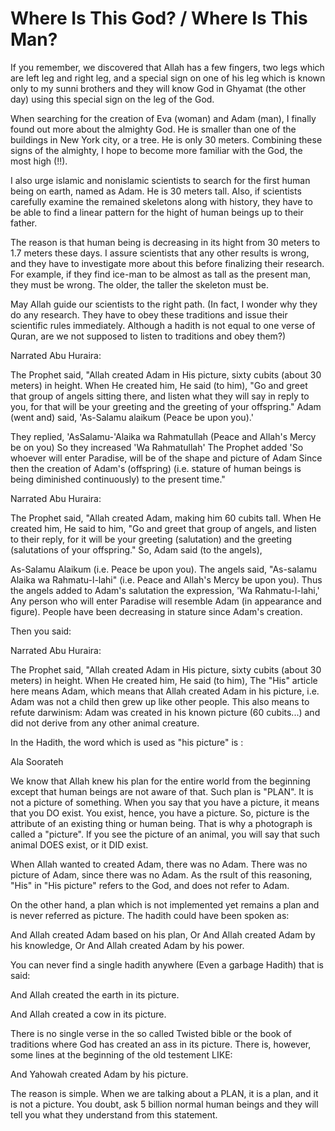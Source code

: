 Where Is This God? / Where Is This Man?
=======================================

If you remember, we discovered that Allah has a few fingers, two legs
which are left leg and right leg, and a special sign on one of his leg
which is known only to my sunni brothers and they will know God in
Ghyamat (the other day) using this special sign on the leg of the God.

When searching for the creation of Eva (woman) and Adam (man), I
finally found out more about the almighty God. He is smaller than one of
the buildings in New York city, or a tree. He is only 30 meters.
Combining these signs of the almighty, I hope to become more familiar
with the God, the most high (!!).

I also urge islamic and nonislamic scientists to search for the first
human being on earth, named as Adam. He is 30 meters tall. Also, if
scientists carefully examine the remained skeletons along with history,
they have to be able to find a linear pattern for the hight of human
beings up to their father.

The reason is that human being is decreasing in its hight from 30
meters to 1.7 meters these days. I assure scientists that any other
results is wrong, and they have to investigate more about this before
finalizing their research. For example, if they find ice-man to be
almost as tall as the present man, they must be wrong. The older, the
taller the skeleton must be.

May Allah guide our scientists to the right path. (In fact, I wonder
why they do any research. They have to obey these traditions and issue
their scientific rules immediately. Although a hadith is not equal to
one verse of Quran, are we not supposed to listen to traditions and obey
them?)

Narrated Abu Huraira:

The Prophet said, "Allah created Adam in His picture, sixty cubits
(about 30 meters) in height. When He created him, He said (to him), "Go
and greet that group of angels sitting there, and listen what they will
say in reply to you, for that will be your greeting and the greeting of
your offspring." Adam (went and) said, 'As-Salamu alaikum (Peace be upon
you).'

They replied, 'AsSalamu-'Alaika wa Rahmatullah (Peace and Allah's Mercy
be on you) So they increased 'Wa Rahmatullah' The Prophet added 'So
whoever will enter Paradise, will be of the shape and picture of Adam
Since then the creation of Adam's (offspring) (i.e. stature of human
beings is being diminished continuously) to the present time."

Narrated Abu Huraira:

The Prophet said, "Allah created Adam, making him 60 cubits tall. When
He created him, He said to him, "Go and greet that group of angels, and
listen to their reply, for it will be your greeting (salutation) and the
greeting (salutations of your offspring." So, Adam said (to the
angels),

As-Salamu Alaikum (i.e. Peace be upon you). The angels said, "As-salamu
Alaika wa Rahmatu-l-lahi" (i.e. Peace and Allah's Mercy be upon you).
Thus the angels added to Adam's salutation the expression, 'Wa
Rahmatu-l-lahi,' Any person who will enter Paradise will resemble Adam
(in appearance and figure). People have been decreasing in stature since
Adam's creation.

Then you said:

Narrated Abu Huraira:

The Prophet said, "Allah created Adam in His picture, sixty cubits
(about 30 meters) in height. When He created him, He said (to him), The
"His" article here means Adam, which means that Allah created Adam in
his picture, i.e. Adam was not a child then grew up like other people.
This also means to refute darwinism: Adam was created in his known
picture (60 cubits...) and did not derive from any other animal
creature.

In the Hadith, the word which is used as "his picture" is :

Ala Soorateh

We know that Allah knew his plan for the entire world from the
beginning except that human beings are not aware of that. Such plan is
"PLAN". It is not a picture of something. When you say that you have a
picture, it means that you DO exist. You exist, hence, you have a
picture. So, picture is the attribute of an existing thing or human
being. That is why a photograph is called a "picture". If you see the
picture of an animal, you will say that such animal DOES exist, or it
DID exist.

When Allah wanted to created Adam, there was no Adam. There was no
picture of Adam, since there was no Adam. As the rsult of this
reasoning, "His" in "His picture" refers to the God, and does not refer
to Adam.

On the other hand, a plan which is not implemented yet remains a plan
and is never referred as picture. The hadith could have been spoken
as:

And Allah created Adam based on his plan, Or
And Allah created Adam by his knowledge, Or
And Allah created Adam by his power.

You can never find a single hadith anywhere (Even a garbage Hadith)
that is said:

And Allah created the earth in its picture.

And Allah created a cow in its picture.

There is no single verse in the so called Twisted bible or the book of
traditions where God has created an ass in its picture. There is,
however, some lines at the beginning of the old testement LIKE:

And Yahowah created Adam by his picture.

The reason is simple. When we are talking about a PLAN, it is a plan,
and it is not a picture. You doubt, ask 5 billion normal human beings
and they will tell you what they understand from this statement.


